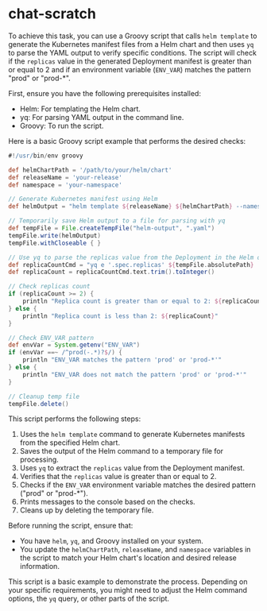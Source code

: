 # chat-scratch

To achieve this task, you can use a Groovy script that calls `helm template` to generate the Kubernetes manifest files from a Helm chart and then uses `yq` to parse the YAML output to verify specific conditions. The script will check if the `replicas` value in the generated Deployment manifest is greater than or equal to 2 and if an environment variable (`ENV_VAR`) matches the pattern "prod" or "prod-*".

First, ensure you have the following prerequisites installed:
- Helm: For templating the Helm chart.
- yq: For parsing YAML output in the command line.
- Groovy: To run the script.

Here is a basic Groovy script example that performs the desired checks:

```groovy
#!/usr/bin/env groovy

def helmChartPath = '/path/to/your/helm/chart'
def releaseName = 'your-release'
def namespace = 'your-namespace'

// Generate Kubernetes manifest using Helm
def helmOutput = "helm template ${releaseName} ${helmChartPath} --namespace ${namespace}".execute().text

// Temporarily save Helm output to a file for parsing with yq
def tempFile = File.createTempFile("helm-output", ".yaml")
tempFile.write(helmOutput)
tempFile.withCloseable { }

// Use yq to parse the replicas value from the Deployment in the Helm output
def replicaCountCmd = "yq e '.spec.replicas' ${tempFile.absolutePath} | head -n 1".execute()
def replicaCount = replicaCountCmd.text.trim().toInteger()

// Check replicas count
if (replicaCount >= 2) {
    println "Replica count is greater than or equal to 2: ${replicaCount}"
} else {
    println "Replica count is less than 2: ${replicaCount}"
}

// Check ENV_VAR pattern
def envVar = System.getenv("ENV_VAR")
if (envVar ==~ /^prod(-.*)?$/) {
    println "ENV_VAR matches the pattern 'prod' or 'prod-*'"
} else {
    println "ENV_VAR does not match the pattern 'prod' or 'prod-*'"
}

// Cleanup temp file
tempFile.delete()
```

This script performs the following steps:
1. Uses the `helm template` command to generate Kubernetes manifests from the specified Helm chart.
2. Saves the output of the Helm command to a temporary file for processing.
3. Uses `yq` to extract the `replicas` value from the Deployment manifest.
4. Verifies that the `replicas` value is greater than or equal to 2.
5. Checks if the `ENV_VAR` environment variable matches the desired pattern ("prod" or "prod-*").
6. Prints messages to the console based on the checks.
7. Cleans up by deleting the temporary file.

Before running the script, ensure that:
- You have `helm`, `yq`, and Groovy installed on your system.
- You update the `helmChartPath`, `releaseName`, and `namespace` variables in the script to match your Helm chart's location and desired release information.

This script is a basic example to demonstrate the process. Depending on your specific requirements, you might need to adjust the Helm command options, the `yq` query, or other parts of the script.
